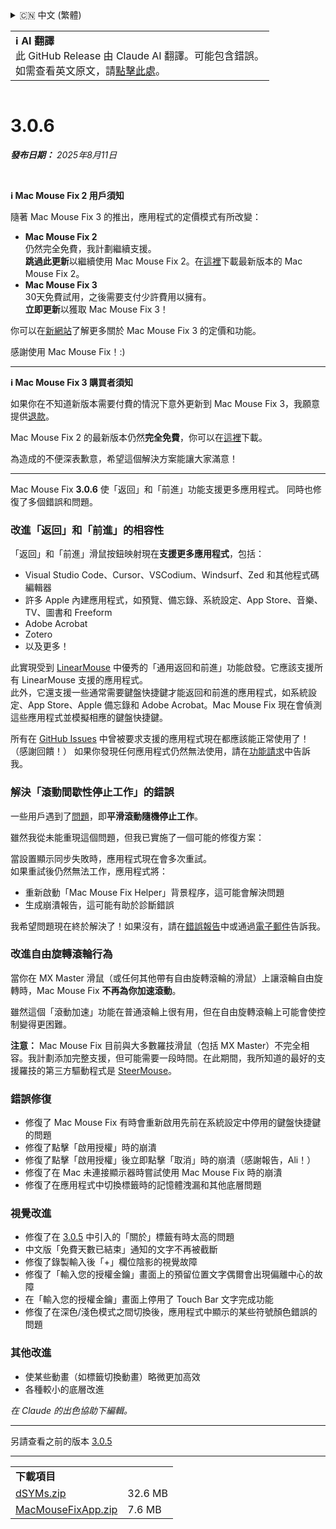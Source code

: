 <details>
<summary>🇨🇳 中文 (繁體)</summary>

[🇬🇧 English (GitHub Release)](https://github.com/noah-nuebling/mac-mouse-fix/releases/tag/3.0.6)\
[🇩🇪 Deutsch](https://redirect.macmousefix.com/?target=mmf-release&tag=3.0.6&locale=de)\
[🇻🇳 Tiếng Việt](https://redirect.macmousefix.com/?target=mmf-release&tag=3.0.6&locale=vi)\
[🇨🇳 中文 (简体)](https://redirect.macmousefix.com/?target=mmf-release&tag=3.0.6&locale=zh-Hans)\
**🇨🇳 中文 (繁體)**\
[🇭🇰 中文（香港)](https://redirect.macmousefix.com/?target=mmf-release&tag=3.0.6&locale=zh-HK)\
[🇰🇷 한국어](https://redirect.macmousefix.com/?target=mmf-release&tag=3.0.6&locale=ko)\
[Help translate Mac Mouse Fix to different languages!](https://github.com/noah-nuebling/mac-mouse-fix/discussions/731)
</details>
<table align=><td>
<b>ℹ️ AI 翻譯</b><br>
此 GitHub Release 由 Claude AI 翻譯。可能包含錯誤。<br>
如需查看英文原文，請<a href="https://github.com/noah-nuebling/mac-mouse-fix/releases/tag/3.0.6">點擊此處</a>。
</td></table>

<table></table>

# 3.0.6
***發布日期：** 2025年8月11日*

<br>

**ℹ️ Mac Mouse Fix 2 用戶須知**

隨著 Mac Mouse Fix 3 的推出，應用程式的定價模式有所改變：

- **Mac Mouse Fix 2**\
仍然完全免費，我計劃繼續支援。\
**跳過此更新**以繼續使用 Mac Mouse Fix 2。在[這裡](https://redirect.macmousefix.com/?target=mmf2-latest&locale=zh-Hant)下載最新版本的 Mac Mouse Fix 2。
- **Mac Mouse Fix 3**\
30天免費試用，之後需要支付少許費用以擁有。\
**立即更新**以獲取 Mac Mouse Fix 3！

你可以在[新網站](https://macmousefix.com/)了解更多關於 Mac Mouse Fix 3 的定價和功能。

感謝使用 Mac Mouse Fix！:)

---

**ℹ️ Mac Mouse Fix 3 購買者須知**

如果你在不知道新版本需要付費的情況下意外更新到 Mac Mouse Fix 3，我願意提供[退款](https://redirect.macmousefix.com/?target=mmf-apply-for-refund&locale=zh-Hant)。

Mac Mouse Fix 2 的最新版本仍然**完全免費**，你可以在[這裡](https://redirect.macmousefix.com/?target=mmf2-latest&locale=zh-Hant)下載。

為造成的不便深表歉意，希望這個解決方案能讓大家滿意！

---

Mac Mouse Fix **3.0.6** 使「返回」和「前進」功能支援更多應用程式。
同時也修復了多個錯誤和問題。

### 改進「返回」和「前進」的相容性

「返回」和「前進」滑鼠按鈕映射現在**支援更多應用程式**，包括：
- Visual Studio Code、Cursor、VSCodium、Windsurf、Zed 和其他程式碼編輯器
- 許多 Apple 內建應用程式，如預覽、備忘錄、系統設定、App Store、音樂、TV、圖書和 Freeform
- Adobe Acrobat
- Zotero
- 以及更多！

此實現受到 [LinearMouse](https://github.com/linearmouse/linearmouse) 中優秀的「通用返回和前進」功能啟發。它應該支援所有 LinearMouse 支援的應用程式。\
此外，它還支援一些通常需要鍵盤快捷鍵才能返回和前進的應用程式，如系統設定、App Store、Apple 備忘錄和 Adobe Acrobat。Mac Mouse Fix 現在會偵測這些應用程式並模擬相應的鍵盤快捷鍵。

所有在 [GitHub Issues](https://github.com/noah-nuebling/mac-mouse-fix/issues?q=state%3Aclosed%20label%3A%22Universal%20Back%20and%20Forward%22) 中曾被要求支援的應用程式現在都應該能正常使用了！（感謝回饋！）
如果你發現任何應用程式仍然無法使用，請在[功能請求](http://redirect.macmousefix.com/?target=mmf-feedback-feature-request&locale=zh-Hant)中告訴我。

### 解決「滾動間歇性停止工作」的錯誤

一些用戶遇到了[問題](https://github.com/noah-nuebling/mac-mouse-fix/issues?q=is%3Aissue%20state%3Aclosed%20stops%20working%20label%3A%22Scroll%20Stops%20Working%20Intermittently%22)，即**平滑滾動隨機停止工作**。

雖然我從未能重現這個問題，但我已實施了一個可能的修復方案：

當設置顯示同步失敗時，應用程式現在會多次重試。\
如果重試後仍然無法工作，應用程式將：
- 重新啟動「Mac Mouse Fix Helper」背景程序，這可能會解決問題
- 生成崩潰報告，這可能有助於診斷錯誤

我希望問題現在終於解決了！如果沒有，請在[錯誤報告](http://redirect.macmousefix.com/?target=mmf-feedback-bug-report&locale=zh-Hant)中或通過[電子郵件](http://redirect.macmousefix.com/?target=mailto-noah&locale=zh-Hant)告訴我。

### 改進自由旋轉滾輪行為

當你在 MX Master 滑鼠（或任何其他帶有自由旋轉滾輪的滑鼠）上讓滾輪自由旋轉時，Mac Mouse Fix **不再為你加速滾動**。

雖然這個「滾動加速」功能在普通滾輪上很有用，但在自由旋轉滾輪上可能會使控制變得更困難。

**注意：** Mac Mouse Fix 目前與大多數羅技滑鼠（包括 MX Master）不完全相容。我計劃添加完整支援，但可能需要一段時間。在此期間，我所知道的最好的支援羅技的第三方驅動程式是 [SteerMouse](https://plentycom.jp/en/steermouse/)。

### 錯誤修復

- 修復了 Mac Mouse Fix 有時會重新啟用先前在系統設定中停用的鍵盤快捷鍵的問題
- 修復了點擊「啟用授權」時的崩潰
- 修復了點擊「啟用授權」後立即點擊「取消」時的崩潰（感謝報告，Ali！）
- 修復了在 Mac 未連接顯示器時嘗試使用 Mac Mouse Fix 時的崩潰
- 修復了在應用程式中切換標籤時的記憶體洩漏和其他底層問題

### 視覺改進

- 修復了在 [3.0.5](https://redirect.macmousefix.com/?target=mmf-release&tag=3.0.5&locale=zh-Hant) 中引入的「關於」標籤有時太高的問題
- 中文版「免費天數已結束」通知的文字不再被截斷
- 修復了錄製輸入後「+」欄位陰影的視覺故障
- 修復了「輸入您的授權金鑰」畫面上的預留位置文字偶爾會出現偏離中心的故障
- 在「輸入您的授權金鑰」畫面上停用了 Touch Bar 文字完成功能
- 修復了在深色/淺色模式之間切換後，應用程式中顯示的某些符號顏色錯誤的問題

### 其他改進

- 使某些動畫（如標籤切換動畫）略微更加高效
- 各種較小的底層改進

*在 Claude 的出色協助下編輯。*

---

另請查看之前的版本 [3.0.5](https://redirect.macmousefix.com/?target=mmf-release&tag=3.0.5&locale=zh-Hant)

---

<table align="start">
<tr>
    <td colspan=2>
        <b>下載項目</b>
    </td>
</tr>
<tr>
    <td><a href="https://github.com/noah-nuebling/mac-mouse-fix/releases/download/3.0.6/dSYMs.zip">dSYMs.zip</a></td>
    <td>32.6 MB</td>
</tr>
<tr>
    <td><a href="https://github.com/noah-nuebling/mac-mouse-fix/releases/download/3.0.6/MacMouseFixApp.zip">MacMouseFixApp.zip</a></td>
    <td>7.6 MB</td>
</tr>
</table>